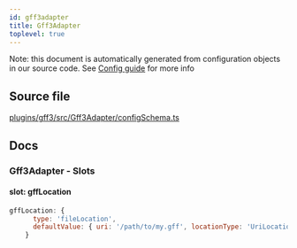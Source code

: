 ```yaml
---
id: gff3adapter
title: Gff3Adapter
toplevel: true
---
```


Note: this document is automatically generated from configuration objects in our
source code. See [Config guide](/docs/config_guide) for more info

## Source file

[plugins/gff3/src/Gff3Adapter/configSchema.ts](https://github.com/GMOD/jbrowse-components/blob/main/plugins/gff3/src/Gff3Adapter/configSchema.ts)

## Docs

### Gff3Adapter - Slots

#### slot: gffLocation

```js
gffLocation: {
      type: 'fileLocation',
      defaultValue: { uri: '/path/to/my.gff', locationType: 'UriLocation' },
    }
```
